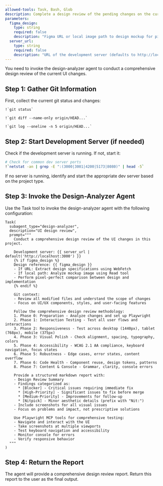 ```yaml
---
allowed-tools: Task, Bash, Glob
description: Complete a design review of the pending changes on the current branch using the design-analyzer agent
parameters:
  figma_design:
    type: string
    required: false
    description: "Figma URL or local image path to design mockup for pixel-perfect comparison (e.g., 'https://figma.com/file/abc123' or '/path/to/wireframe.png')"
  server_url:
    type: string
    required: false
    description: "URL of the development server (defaults to http://localhost:3000)"
---
```


You need to invoke the design-analyzer agent to conduct a comprehensive design review of the current UI changes.

## Step 1: Gather Git Information

First, collect the current git status and changes:

```
!`git status`
```

```
!`git diff --name-only origin/HEAD...`
```

```
!`git log --oneline -n 5 origin/HEAD...`
```

## Step 2: Start Development Server (if needed)

Check if the development server is running. If not, start it:

```bash
# Check for common dev server ports
!`netstat -an | grep -E ":(3000|3001|4200|5173|8080)" | head -5`
```

If no server is running, identify and start the appropriate dev server based on the project type.

## Step 3: Invoke the Design-Analyzer Agent

Use the Task tool to invoke the design-analyzer agent with the following configuration:

```
Task(
  subagent_type="design-analyzer",
  description="UI design review",
  prompt="""
    Conduct a comprehensive design review of the UI changes in this project.
    
    Development server: {{ server_url | default('http://localhost:3000') }}
    {% if figma_design %}
    Design reference: {{ figma_design }}
    - If URL: Extract design specifications using WebFetch
    - If local path: Analyze mockup image using Read tool
    - Perform pixel-perfect comparison between design and implementation
    {% endif %}
    
    Git context:
    - Review all modified files and understand the scope of changes
    - Focus on UI/UX components, styles, and user-facing features
    
    Follow the comprehensive design review methodology:
    1. Phase 0: Preparation - Analyze changes and set up Playwright
    2. Phase 1: Interaction Testing - Test all user flows and interactions
    3. Phase 2: Responsiveness - Test across desktop (1440px), tablet (768px), mobile (375px)
    4. Phase 3: Visual Polish - Check alignment, spacing, typography, colors
    5. Phase 4: Accessibility - WCAG 2.1 AA compliance, keyboard navigation, focus states
    6. Phase 5: Robustness - Edge cases, error states, content overflow
    7. Phase 6: Code Health - Component reuse, design tokens, patterns
    8. Phase 7: Content & Console - Grammar, clarity, console errors
    
    Provide a structured markdown report with:
    - Design Review Summary
    - Findings categorized as:
      * [Blocker] - Critical issues requiring immediate fix
      * [High-Priority] - Significant issues to fix before merge
      * [Medium-Priority] - Improvements for follow-up
      * [Nitpick] - Minor aesthetic details (prefix with "Nit:")
    - Include screenshots for all visual issues
    - Focus on problems and impact, not prescriptive solutions
    
    Use Playwright MCP tools for comprehensive testing:
    - Navigate and interact with the UI
    - Take screenshots at multiple viewports
    - Test keyboard navigation and accessibility
    - Monitor console for errors
    - Verify responsive behavior
  """
)
```

## Step 4: Return the Report

The agent will provide a comprehensive design review report. Return this report to the user as the final output.
